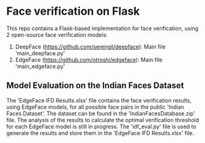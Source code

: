 # Face verification on Flask

This repo contains a Flask-based implementation for face verification, using 2 open-source face verification models:

1. DeepFace (https://github.com/serengil/deepface): Main file 'main_deepface.py'
2. EdgeFace (https://github.com/otroshi/edgeface): Main file 'main_edgeface.py'

## Model Evaluation on the Indian Faces Dataset

The 'EdgeFace IFD Results.xlsx' file contains the face verification results, using EdgeFace models, for all possible face pairs in the public 'Indian Faces Dataset'. The dataset can be found in the 'IndianFacesDatabase.zip' file. The analysis of the results to calculate the optimal verification threshold for each EdgeFace model is still in progress.
The 'idf_eval.py' file is used to generate the results and store them in the 'EdgeFace IFD Results.xlsx' file.
